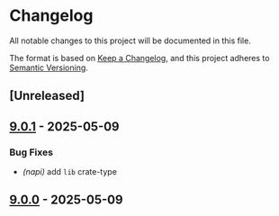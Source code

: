 # Changelog

All notable changes to this project will be documented in this file.

The format is based on [Keep a Changelog](https://keepachangelog.com/en/1.0.0/),
and this project adheres to [Semantic Versioning](https://semver.org/spec/v2.0.0.html).

## [Unreleased]

## [9.0.1](https://github.com/oxc-project/oxc-resolver/compare/oxc_resolver_napi-v9.0.0...oxc_resolver_napi-v9.0.1) - 2025-05-09

### <!-- 1 -->Bug Fixes

- *(napi)* add `lib` crate-type

## [9.0.0](https://github.com/oxc-project/oxc-resolver/releases/tag/oxc_napi_resolver-9.0.0) - 2025-05-09
